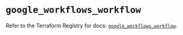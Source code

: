 # `google_workflows_workflow`

Refer to the Terraform Registry for docs: [`google_workflows_workflow`](https://registry.terraform.io/providers/hashicorp/google-beta/5.43.0/docs/resources/google_workflows_workflow).
